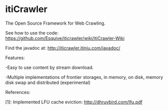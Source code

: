 itiCrawler
==========

The Open Source Framework for Web Crawling.

See how to use the code:
https://github.com/Esquive/iticrawler/wiki/itiCrawler-Wiki

Find the javadoc at: 
http://iticrawler.itiniu.com/javadoc/

Features:

-Easy to use content by stream download.

-Multiple implementations of frontier storages, in memory, on disk, memory disk swap and distributed (experimental)


References:

[1]: Implemented LFU cache eviction: http://dhruvbird.com/lfu.pdf